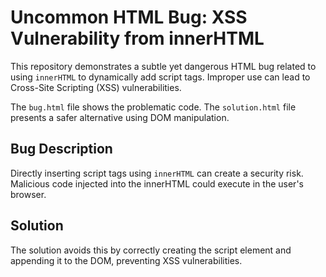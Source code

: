 # Uncommon HTML Bug: XSS Vulnerability from innerHTML

This repository demonstrates a subtle yet dangerous HTML bug related to using `innerHTML` to dynamically add script tags.  Improper use can lead to Cross-Site Scripting (XSS) vulnerabilities.

The `bug.html` file shows the problematic code.  The `solution.html` file presents a safer alternative using DOM manipulation.

## Bug Description

Directly inserting script tags using `innerHTML` can create a security risk.  Malicious code injected into the innerHTML could execute in the user's browser.

## Solution

The solution avoids this by correctly creating the script element and appending it to the DOM, preventing XSS vulnerabilities.